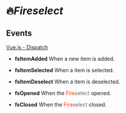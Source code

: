 # 🔥_Fireselect_

## Events
[Vue.js - Dispatch](http://vuejs.org/api/#vm-dispatch)

- **fsItemAdded**
When a new item is added.

- **fsItemSelected**
When a item is selected.

- **fsItemDeselect**
When a item is deselected.

- **fsOpened**
When the <font color="#ff3200">Fire</font><font color="#666">select</font> opened.

- **fsClosed**
When the <font color="#ff3200">Fire</font><font color="#666">select</font> closed.
